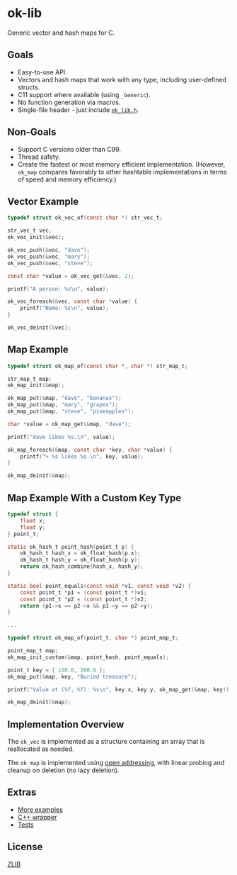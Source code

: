 # ok-lib
Generic vector and hash maps for C.

## Goals
* Easy-to-use API.
* Vectors and hash maps that work with any type, including user-defined structs.
* C11 support where available (using `_Generic`).
* No function generation via macros.
* Single-file header - just include [`ok_lib.h`](ok_lib.h).

## Non-Goals
* Support C versions older than C99.
* Thread safety.
* Create the fastest or most memory efficient implementation. (However, `ok_map` compares favorably to other hashtable implementations in terms of speed and memory efficiency.)

## Vector Example
```C
typedef struct ok_vec_of(const char *) str_vec_t;

str_vec_t vec;
ok_vec_init(&vec);

ok_vec_push(&vec, "dave");
ok_vec_push(&vec, "mary");
ok_vec_push(&vec, "steve");

const char *value = ok_vec_get(&vec, 2);

printf("A person: %s\n", value);

ok_vec_foreach(&vec, const char *value) {
    printf("Name: %s\n", value);
}

ok_vec_deinit(&vec);

```
## Map Example
```C
typedef struct ok_map_of(const char *, char *) str_map_t;

str_map_t map;
ok_map_init(&map);

ok_map_put(&map, "dave", "bananas");
ok_map_put(&map, "mary", "grapes");
ok_map_put(&map, "steve", "pineapples");

char *value = ok_map_get(&map, "dave");

printf("dave likes %s.\n", value);

ok_map_foreach(&map, const char *key, char *value) {
    printf("> %s likes %s.\n", key, value);
}

ok_map_deinit(&map);
```

## Map Example With a Custom Key Type
```C
typedef struct {
    float x;
    float y;
} point_t;

static ok_hash_t point_hash(point_t p) {
    ok_hash_t hash_x = ok_float_hash(p.x);
    ok_hash_t hash_y = ok_float_hash(p.y);
    return ok_hash_combine(hash_x, hash_y);
}

static bool point_equals(const void *v1, const void *v2) {
    const point_t *p1 = (const point_t *)v1;
    const point_t *p2 = (const point_t *)v2;
    return (p1->x == p2->x && p1->y == p2->y);
}

...

typedef struct ok_map_of(point_t, char *) point_map_t;

point_map_t map;
ok_map_init_custom(&map, point_hash, point_equals);

point_t key = { 100.0, 200.0 };
ok_map_put(&map, key, "Buried treasure");

printf("Value at (%f, %f): %s\n", key.x, key.y, ok_map_get(&map, key));

ok_map_deinit(&map);

```

## Implementation Overview

The `ok_vec` is implemented as a structure containing an array that is reallocated as needed.

The `ok_map` is implemented using [open addressing](https://en.wikipedia.org/wiki/Open_addressing),
with linear probing and cleanup on deletion (no lazy deletion).

## Extras
* [More examples](extras/example)
* [C++ wrapper](extras/wrapper)
* [Tests](extras/test)

## License
[ZLIB](http://en.wikipedia.org/wiki/Zlib_License)
